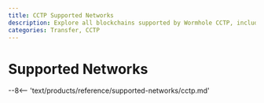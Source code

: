 ```yaml
---
title: CCTP Supported Networks
description: Explore all blockchains supported by Wormhole CCTP, including network availability, block explorers, and cross-chain transfer support.
categories: Transfer, CCTP
---
```


# Supported Networks

--8<-- 'text/products/reference/supported-networks/cctp.md'